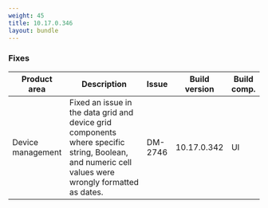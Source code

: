 ```yaml
---
weight: 45
title: 10.17.0.346
layout: bundle
---
```


<!--10.17.0.339 - 10.17.0.346-->

### Fixes

<table>
<colgroup>
<col style="width: 15%;">
<col style="width:50%;">
<col style="width: 10%;">
<col style="width: 12%;">
<col style="width: 13%;">
</colgroup>
<thead><tr>
<th>
Product area</th>
<th>
Description</th>
<th>
Issue</th>
<th>
Build version</th>
<th>Build comp.</th>
</tr>
</thead><tbody>

<tr>
<td>Device management</td>
<td>Fixed an issue in the data grid and device grid components where specific string, Boolean, and numeric cell values were wrongly formatted as dates.</td>
<td>DM-2746</td>
<td>10.17.0.342</td>
<td>UI</td>
</tr>

</tbody></table>
